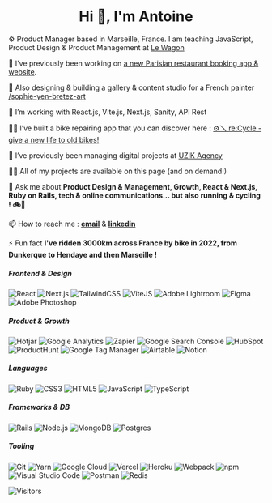 <h1 align="center">Hi 👋, I'm Antoine</h1>

⚙️ Product Manager based in Marseille, France. I am teaching JavaScript, Product Design & Product Management at [Le Wagon](https://www.github.com/lewagon)

🔭 I've previously been working on [a new Parisian restaurant booking app & website](https://www.eunoe-restaurant.com/).

🎨 Also designing & building a gallery & content studio for a French painter [/sophie-yen-bretez-art](https://github.com/antoinemariani/sophie-yen-bretez-art)

🌱 I’m working with React.js, Vite.js, Next.js, Sanity, API Rest

🚴‍♂️ I’ve built a bike repairing app that you can discover here : [⚙️🪛 re:Cycle - give a new life to old bikes!](https://www.recycle-velo.me/)

👯 I’ve previously been managing digital projects at [UZIK Agency](https://www.uzik.com/)

👨‍💻 All of my projects are available on this page (and on demand!)

💬 Ask me about **Product Design & Management, Growth, React & Next.js, Ruby on Rails, tech & online communications... but also running & cycling ! 🚲🏃**

📫 How to reach me : [**email**](mailto:hello@amariani.dev) & [**linkedin**](https://www.linkedin.com/in/antoinemariani)

⚡ Fun fact **I've ridden 3000km across France by bike in 2022, from Dunkerque to Hendaye and then Marseille !**

<h5 align="left">Frontend & Design</h5>
  <p align="left">
    <img
            src="https://img.shields.io/badge/react-%2320232a.svg?logo=react&logoColor=%2361dafb&style=for-the-badge"
            alt="React"
          />
            <img
            src="https://img.shields.io/badge/next.js-%23000000.svg?logo=next.js&logoColor=white&style=for-the-badge"
            alt="Next.js"
          />
          <img
            src="https://img.shields.io/badge/tailwindcss-%2338b2ac.svg?logo=tailwind-css&logoColor=white&style=for-the-badge"
            alt="TailwindCSS"
          />
          <img
            src="https://camo.githubusercontent.com/ecf8decb38027dc3c68bea33347693835b434a41b7dc97489dad789c5745feb8/68747470733a2f2f746563682d6261646765732e76657263656c2e6170702f76697465"
            alt="ViteJS"
          />
          <img
            src="https://img.shields.io/badge/adobe%20lightroom-%2331a8ff.svg?logo=adobe-lightroom&logoColor=white&style=for-the-badge"
            alt="Adobe Lightroom"
          />
          <img
            src="https://img.shields.io/badge/figma-%23f24e1e.svg?logo=figma&logoColor=white&style=for-the-badge"
            alt="Figma"
          />
          <img
            src="https://img.shields.io/badge/adobe%20photoshop-%2331a8ff.svg?logo=adobe-photoshop&logoColor=white&style=for-the-badge"
            alt="Adobe Photoshop"
          />

<h5 align='left'>Product & Growth</h5>
  <p align='left'>
    <img
            src="https://img.shields.io/badge/hotjar-FD3A5C?style=for-the-badge&logo=hotjar&logoColor=white"
            alt="Hotjar"
          />
          <img
            src="https://img.shields.io/badge/google%20analytics-E37400?style=for-the-badge&logo=google-analytics&logoColor=white"
            alt="Google Analytics"
          />
          <img
            src="https://img.shields.io/badge/zapier-%23FF4A00.svg?&style=for-the-badge&logo=zapier&logoColor=white"
            alt="Zapier"
          />
          <img
            src="https://img.shields.io/badge/google%20search%20console-%2334A853.svg?logo=google-search-console&logoColor=white&style=for-the-badge"
            alt="Google Search Console"
          />
          <img
            src="https://camo.githubusercontent.com/3c85a9d67622551b942e784e1f2a18502f307735c07acb29e85c9c98685b3ff2/68747470733a2f2f696d672e736869656c64732e696f2f7374617469632f76313f7374796c653d666f722d7468652d6261646765266d6573736167653d48756253706f7426636f6c6f723d464637413539266c6f676f3d48756253706f74266c6f676f436f6c6f723d464646464646266c6162656c3d"
            alt="HubSpot"
          />
          <img
            src="https://img.shields.io/badge/product%20hunt-%23DA552F.svg?&style=for-the-badge&logo=product%20hunt&logoColor=white"
            alt="ProductHunt"
          />
          <img
            src="https://img.shields.io/badge/google%20tag%20manager-%2334A853.svg?logo=google-tag-manager&logoColor=white&style=for-the-badge"
            alt="Google Tag Manager"
          />
          <img
            src="https://img.shields.io/badge/Airtable-18BFFF?style=for-the-badge&logo=Airtable&logoColor=white"
            alt="Airtable"
          />
          <img
            src="https://img.shields.io/badge/Notion-000000?style=for-the-badge&logo=notion&logoColor=white"
            alt="Notion"
          />
  </p>
  



<h5 align="left">Languages</h5>
  <p align="left">
          <img
            src="https://img.shields.io/badge/ruby-%23cc342d.svg?logo=ruby&logoColor=white&style=for-the-badge"
            alt="Ruby"
          />
          <img
            src="https://img.shields.io/badge/css3-%231572b6.svg?logo=css3&logoColor=white&style=for-the-badge"
            alt="CSS3"
          />
          <img
            src="https://img.shields.io/badge/html5-%23e34f26.svg?logo=html5&logoColor=white&style=for-the-badge"
            alt="HTML5"
          />
          <img
            src="https://img.shields.io/badge/javascript-%23323330.svg?logo=javascript&logoColor=%23F7DF1E&style=for-the-badge"
            alt="JavaScript"
          />
          <img
            src="https://img.shields.io/badge/typescript-%23007acc.svg?logo=typescript&logoColor=white&style=for-the-badge"
            alt="TypeScript"
          />
        </div>
  </p>

<h5 align="left">Frameworks & DB</h5>
  <p align="left">
    <img
            src="https://img.shields.io/badge/-Ruby%20on%20Rails-CC0000?logo=ruby%20on%20rails&logoColor=white&style=for-the-badge"
            alt="Rails"
          />
          <img
            src="https://img.shields.io/badge/node.js-%2343853d.svg?logo=node.js&logoColor=white&style=for-the-badge"
            alt="Node.js"
          />
          <img
            src="https://img.shields.io/badge/mongodb-%234ea94b.svg?logo=mongodb&logoColor=white&style=for-the-badge"
            alt="MongoDB"
          />
          <img
            src="https://img.shields.io/badge/postgres-%23336791.svg?logo=postgresql&logoColor=white&style=for-the-badge"
            alt="Postgres"
          />
  </p>
  
  <h5 align='left'>Tooling</h5>
  <p align='left'>
  <img
            src="https://img.shields.io/badge/git-%23F05033.svg?logo=git&logoColor=white&style=for-the-badge"
            alt="Git"
          />
          <img
            src="https://img.shields.io/badge/yarn-%232c8ebb.svg?logo=yarn&logoColor=white&style=for-the-badge"
            alt="Yarn"
          />
          <img
            src="https://img.shields.io/badge/google%20cloud-%234285f4.svg?logo=googlecloud&logoColor=white&style=for-the-badge"
            alt="Google Cloud"
          />
          <img
            src="https://img.shields.io/badge/vercel-%23000000.svg?logo=vercel&logoColor=white&style=for-the-badge"
            alt="Vercel"
          />
          <img
            src="https://img.shields.io/badge/Heroku-430098?style=for-the-badge&logo=heroku&logoColor=white"
            alt="Heroku"
          />
          <img
            src="https://img.shields.io/badge/webpack-%231e72b3.svg?logo=webpack&logoColor=white&style=for-the-badge"
            alt="Webpack"
          />
          <img
            src="https://img.shields.io/badge/npm-%23cb0000.svg?logo=npm&logoColor=white&style=for-the-badge"
            alt="npm"
          />
          <img
            src="https://img.shields.io/badge/visual%20studio%20code-%230078d7.svg?logo=visual-studio-code&logoColor=white&style=for-the-badge"
            alt="Visual Studio Code"
          />
          <img
            src="https://img.shields.io/badge/postman-%23ff6c37.svg?logo=postman&logoColor=white&style=for-the-badge"
            alt="Postman"
          />
          <img
            src="https://img.shields.io/badge/redis-%23a51f17.svg?logo=redis&logoColor=white&style=for-the-badge"
            alt="Redis"
          />
  </p>


![Visitors](https://komarev.com/ghpvc/?username=antoinemariani&color=green&style=for-the-badge)

